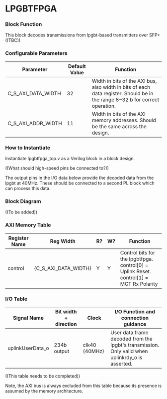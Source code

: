 # LPGBTFPGA

### Block Function
This block decodes transmissions from lpgbt-based transmitters over SFP+
((TBC))

### Configurable Parameters

| Parameter     | Default Value	          | Function  |
| ------------- | ----------------------- | ------- |
| C_S_AXI_DATA_WIDTH        | 32    | Width in bits of the AXI bus, also width in bits of each data register. Should be in the range 8~32 b for correct operation. |
| C_S_AXI_ADDR_WIDTH        | 11  | Width in bits of the AXI memory addresses. Should be the same across the design. | 

### How to Instantiate
Instantiate lpgbtfpga_top.v as a Verilog block in a block design.

((What should high-speed pins be connected to?))

The output pins in the I/O data below provide the decoded data from the lpgbt at 40MHz. These should be connected to a second PL block which can process this data.

### Block Diagram

((To be added))


### AXI Memory Table 

| Register Name       | Reg Width          | R? | W?   | Function |
| -------------     | -------------------- | ---- | ---- | ------------------------------------ | 
| control       | {C_S_AXI_DATA_WIDTH}    | Y | Y | Control bits for the lpgbtfpga. control[0] = Uplink Reset. control[1] = MGT Rx Polarity |


### I/O Table 

| Signal Name       | Bit width + direction          | Clock   | I/O Function and connection guidance |
| -------------     | ------------------------------ | ------- | ------------------------------------ | 
| uplinkUserData_o        | 234b output    | clk40 (40MHz) | User data frame decoded from the lpgbt's transmission. Only valid when uplinkrdy_o is asserted. |

((This table needs to be completed))

Note, the AXI bus is always excluded from this table because its presence is assumed by the memory architecture.